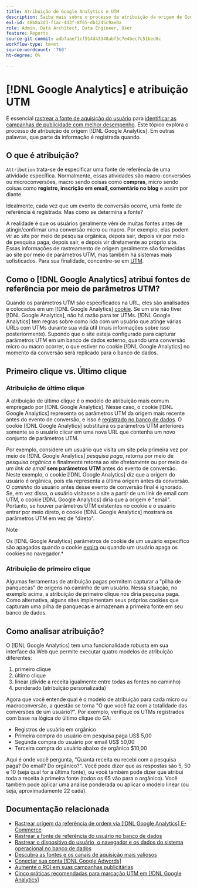 ```yaml
---
title: Atribuição de Google Analytics e UTM
description: Saiba mais sobre o processo de atribuição da origem de Google Analytics.
exl-id: 48b8a3d3-f1ac-4d3f-8f65-db1245c9ae0a
role: Admin, Data Architect, Data Engineer, User
feature: Reports
source-git-commit: adb7aaef1cf914d43348abf5c7e4bec7c51bed0c
workflow-type: tm+mt
source-wordcount: '760'
ht-degree: 0%

---
```


# [!DNL Google Analytics] e atribuição UTM

É essencial [rastrear a fonte de aquisição do usuário](../../data-analyst/analysis/google-track-user-acq.md) para [identificar as campanhas de publicidade com melhor desempenho](../../data-analyst/analysis/most-value-source-channel.md). Este tópico explora o processo de atribuição de origem [!DNL Google Analytics]. Em outras palavras, que parte da informação é registrada quando.

## O que é atribuição?

`Attribution` trata-se de especificar uma fonte de referência de uma atividade específica. Normalmente, essas atividades são macro-conversões ou microconversões, macro sendo coisas como **compras**, micro sendo coisas como **registro, inscrição em email, comentário no blog** e assim por diante.

Idealmente, cada vez que um evento de conversão ocorre, uma fonte de referência é registrada. Mas como se determina a fonte?

A realidade é que os usuários geralmente vêm de muitas fontes antes de atingir/confirmar uma conversão micro ou macro. Por exemplo, elas podem vir ao site por meio de pesquisa orgânica, depois sair, depois vir por meio de pesquisa paga, depois sair, e depois vir diretamente ao próprio site. Essas informações de rastreamento de origem geralmente são fornecidas ao site por meio de parâmetros UTM, mas também há sistemas mais sofisticados. Para sua finalidade, concentre-se em [UTM](https://support.google.com/analytics/answer/1033867?hl=en&amp;ref_topic=1032998).

## Como o [!DNL Google Analytics] atribui fontes de referência por meio de parâmetros UTM?

Quando os parâmetros UTM são especificados na URL, eles são analisados e colocados em um [!DNL Google Analytics] [cookie](https://en.wikipedia.org/wiki/HTTP_cookie). Se um site não tiver [!DNL Google Analytics], não há razão para ter UTMs. [!DNL Google Analytics] tem regras sobre como lida com um usuário que atinge várias URLs com UTMs durante sua vida útil (mais informações sobre isso posteriormente). Supondo que o site esteja configurado para capturar parâmetros UTM em um banco de dados externo, quando uma conversão micro ou macro ocorrer, o que estiver no cookie [!DNL Google Analytics] no momento da conversão será replicado para o banco de dados.

## Primeiro clique vs. Último clique

### Atribuição de último clique

A atribuição de último clique é o modelo de atribuição mais comum empregado por [!DNL Google Analytics]. Nesse caso, o cookie [!DNL Google Analytics] representa os parâmetros UTM da origem mais recente antes do evento de conversão, e isso é [registrado no banco de dados](../../data-analyst/analysis/google-track-user-acq.md). O cookie [!DNL Google Analytics] substituirá os parâmetros UTM anteriores somente se o usuário clicar em uma nova URL que contenha um novo conjunto de parâmetros UTM.

Por exemplo, considere um usuário que visita um site pela primeira vez por meio de [!DNL Google Analytics] *pesquisa paga*, retorna por meio de *pesquisa orgânica* e finalmente retorna ao site *diretamente* ou por meio de um *link de email* **sem parâmetros UTM** antes do evento de conversão. Neste exemplo, o cookie [!DNL Google Analytics] diz que a origem do usuário é orgânica, pois ela representa a última origem antes da conversão. O *caminho* do usuário antes desse evento de conversão final é ignorado. Se, em vez disso, o usuário visitasse o site a partir de um link de email com UTM, o cookie [!DNL Google Analytics] diria que a origem é &quot;email&quot;. Portanto, se houver parâmetros UTM existentes no cookie e o usuário entrar por meio direto, o cookie [!DNL Google Analytics] mostrará os parâmetros UTM em vez de &quot;direto&quot;.

>[!NOTE]
>
>Os [!DNL Google Analytics] parâmetros de cookie de um usuário específico são apagados quando o cookie [expira](https://developers.google.com/analytics/devguides/collection/analyticsjs/cookie-usage) ou quando um usuário apaga os cookies no navegador.*

### Atribuição de primeiro clique

Algumas ferramentas de atribuição pagas permitem capturar a &quot;pilha de panquecas&quot; de origens no caminho de um usuário. Nessa situação, no exemplo acima, a atribuição de primeiro clique nos diria pesquisa paga. Como alternativa, alguns sites implementam seus próprios cookies que capturam uma pilha de panquecas e armazenam a primeira fonte em seu banco de dados.

## Como analisar atribuição?

O [!DNL Google Analytics] tem uma funcionalidade robusta em sua interface da Web que permite executar quatro modelos de atribuição diferentes:

1. primeiro clique
1. último clique
1. linear (divide a receita igualmente entre todas as fontes no caminho)
1. ponderado (atribuição personalizada)

Agora que você entende qual é o modelo de atribuição para cada micro ou macroconversão, a questão se torna &quot;O que você faz com a totalidade das conversões de um usuário?&quot;.  Por exemplo, verifique os UTMs registrados com base na lógica do último clique do GA:

* Registros de usuário em orgânico
* Primeira compra do usuário em pesquisa paga US$ 5,00
* Segunda compra do usuário por email US$ 50,00
* Terceira compra do usuário abaixo de orgânico $10,00

Aqui é onde você pergunta, &quot;Quanta receita eu recebi com a pesquisa paga? Do email?  Do orgânico?&quot;. Você pode dizer que as respostas são 5, 50 e 10 (seja qual for a última fonte), ou você também pode dizer que atribui toda a receita à primeira fonte (todos os 65 vão para o orgânico). Você também pode aplicar uma análise ponderada ou aplicar o modelo linear (ou seja, aproximadamente 22 cada).

## Documentação relacionada

* [Rastrear origem da referência de ordem via [!DNL Google Analytics] E-Commerce](../importing-data/integrations/google-ecommerce.md)
* [Rastrear a fonte de referência do usuário no banco de dados](../analysis/google-track-user-acq.md)
* [Rastrear o dispositivo do usuário, o navegador e os dados do sistema operacional no banco de dados](../analysis/google-track-user-acq.md)
* [Descubra as fontes e os canais de aquisição mais valiosos](../analysis/most-value-source-channel.md)
* [Conectar sua conta  [!DNL Google Adwords] ](../importing-data/integrations/google-adwords.md)
* [Aumente o ROI em suas campanhas publicitárias](../analysis/roi-ad-camp.md)
* [Cinco práticas recomendadas para marcação UTM em  [!DNL Google Analytics]](../../best-practices/utm-tagging-google.md)
